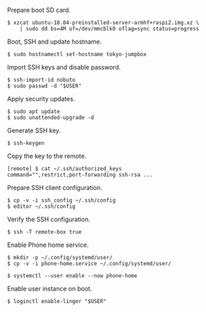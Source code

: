 Prepare boot SD card.

    $ xzcat ubuntu-18.04-preinstalled-server-armhf+raspi2.img.xz \
        | sudo dd bs=4M of=/dev/mmcblk0 oflag=sync status=progress

Boot, SSH and update hostname.

    $ sudo hostnamectl set-hostname tokyo-jumpbox

Import SSH keys and disable password.

    $ ssh-import-id nobuto
    $ sudo passwd -d "$USER"

Apply security updates.

    $ sudo apt update
    $ sudo unattended-upgrade -d

Generate SSH key.

    $ ssh-keygen

Copy the key to the remote.

    [remote] $ cat ~/.ssh/authorized_keys
    command="",restrict,port-forwarding ssh-rsa ...

Prepare SSH client configuration.

    $ cp -v -i ssh_config ~/.ssh/config
    $ editor ~/.ssh/config

Verify the SSH configuration.

    $ ssh -T remote-box true

Enable Phone home service.

    $ mkdir -p ~/.config/systemd/user/
    $ cp -v -i phone-home.service ~/.config/systemd/user/

    $ systemctl --user enable --now phone-home

Enable user instance on boot.

    $ loginctl enable-linger "$USER"
